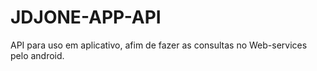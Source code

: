 # JDJONE-APP-API
API para uso em aplicativo, afim de fazer as consultas no Web-services pelo android.
